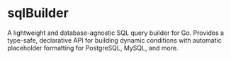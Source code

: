 # sqlBuilder
A lightweight and database-agnostic SQL query builder for Go. Provides a type-safe, declarative API for building dynamic conditions with automatic placeholder formatting for PostgreSQL, MySQL, and more.
